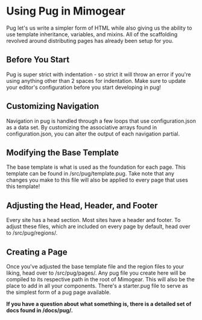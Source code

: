 # Using Pug in Mimogear

Pug let's us write a simpler form of HTML while also giving us the ability to use template inheritance, variables, and mixins. All of the scaffolding revolved around distributing pages has already been setup for you.

## Before You Start

Pug is super strict with indentation - so strict it will throw an error if you're using anything other than 2 spaces for indentation. Make sure to update your editor's configuration before you start developing in pug!

## Customizing Navigation

Navigation in pug is handled through a few loops that use configuration.json as a data set. By customizing the associative arrays found in configuration.json, you can alter the output of each navigation partial.

## Modifying the Base Template

The base template is what is used as the foundation for each page. This template can be found in /src/pug/template.pug. Take note that any changes you make to this file will also be applied to every page that uses this template!

## Adjusting the Head, Header, and Footer

Every site has a head section. Most sites have a header and footer. To adjust these files, which are included on every page by default, head over to /src/pug/regions/.

## Creating a Page

Once you've adjusted the base template file and the region files to your liking, head over to /src/pug/pages/. Any pug file you create here will be compiled to its respective path in the root of Mimogear. This will also be the place to add in all your components. There's a starter.pug file to serve as the simplest form of a pug page available.

**If you have a question about what something is, there is a detailed set of docs found in /docs/pug/.**
